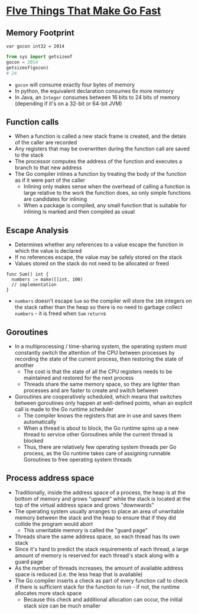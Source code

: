 # [FIve Things That Make Go Fast](https://dave.cheney.net/2014/06/07/five-things-that-make-go-fast)

## Memory Footprint

```golang
var gocon int32 = 2014
```

```python
from sys import getsizeof
gocon = 2014
getsizeof(gocon)
# 24
```

* `gocon` will consume exactly four bytes of memory
* In python, the equivalent declaration consumes 6x more memory
* In Java, an `Integer` consumes between 16 bits to 24 bits of memory (depending if it's on a 32-bit or 64-bit JVM)

## Function calls

* When a function is called a new stack frame is created, and the detais of the caller are recorded
* Any registers that may be overwritten during the function call are saved to the stack
* The processor computes the address of the function and executes a branch to that new address
* The Go compiler inlines a function by treating the body of the function as if it were part of the caller
  * Inlining only makes sense when the overhead of calling a function is large relative to the work the function does, so only simple functions are candidates for inlining
  * When a package is compiled, any small function that is suitable for inlining is marked and then compiled as usual

## Escape Analysis

* Determines whether any references to a value escape the function in which the value is declared
* If no references escape, the value may be safely stored on the stack
* Values stored on the stack do not need to be allocated or freed

```golang
func Sum() int {
  numbers := make([]int, 100)
  // implementation
}
```

* `numbers` doesn't escape `Sum` so the compiler will store the `100` integers on the stack rather than the heap so there is no need to garbage collect `numbers` - it is freed when `Sum` `return`s

## Goroutines

* In a multiprocessing / time-sharing system, the operating system must constantly switch the attention of the CPU between processes by recording the state of the current process, then restoring the state of another
  * The cost is that the state of all the CPU registers needs to be maintained and restored for the next process
  * Threads share the same memory space, so they are lighter than processes and are faster to create and switch between
* Goroutines are cooperatively scheduled, which means that switches between goroutines only happen at well-defined points, whan an explicit call is made to the Go runtime scheduler
  * The compiler knows the registers that are in use and saves them automatically
  * When a thread is about to block, the Go runtime spins up a new thread to service other Goroutines while the current thread is blocked
  * Thus, there are relatively few operating system threads per Go process, as the Go runtime takes care of assigning runnable Goroutines to free operating system threads

## Process address space

* Traditionally, inside the address space of a process, the heap is at the bottom of memory and grows "upward" while the stack is located at the top of the virtual address space and grows "downwards"
* The operating system usually arranges to place an area of unwritable memory between the stack and the heap to ensure that if they did collide the program would abort
  * This unwritable memory is called the "guard page"
* Threads share the same address space, so each thread has its own stack
* Since it's hard to predict the stack requirements of each thread, a large amount of memory is reserved for each thread's stack along with a guard page
* As the number of threads increases, the amount of available address space is reduced (i.e. the less heap that is available)
* The Go compiler inserts a check as part of every function call to check if there is sufficient stack for the function to run - if not, the runtime allocates more stack space
  * Because this check and additional allocation can occur, the initial stack size can be much smaller
